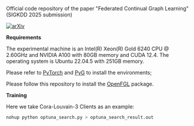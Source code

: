 Official code repository of the paper "Federated Continual Graph Learning" (SIGKDD 2025 submission)

[![arXiv](https://img.shields.io/badge/arXiv-2404.14061-b31b1b.svg)](https://arxiv.org/pdf/2411.18919)


**Requirements**

The experimental machine is an Intel(R) Xeon(R) Gold 6240 CPU @ 2.60GHz and NVIDIA A100 with 80GB memory and CUDA 12.4. The operating system is Ubuntu 22.04.5 with 251GB memory.

Please refer to [PyTorch](https://pytorch.org/get-started/locally/) and [PyG](https://pytorch-geometric.readthedocs.io/en/latest/notes/installation.html) to install the environments;

Please follow this repository to install the [OpenFGL](https://github.com/xkLi-Allen/OpenFGL) package.


**Training**

Here we take Cora-Louvain-3 Clients as an example:

```python
nohup python optuna_search.py > optuna_search_result.out
```

